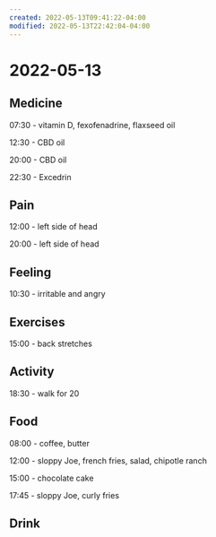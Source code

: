 ```yaml
---
created: 2022-05-13T09:41:22-04:00
modified: 2022-05-13T22:42:04-04:00
---
```


# 2022-05-13

## Medicine

07:30 - vitamin D, fexofenadrine, flaxseed oil

12:30 - CBD oil

20:00 - CBD oil

22:30 - Excedrin


## Pain

12:00 - left side of head

20:00 - left side of head


## Feeling

10:30 - irritable and angry


## Exercises

15:00 - back stretches


## Activity

18:30 - walk for 20


## Food

08:00 - coffee, butter

12:00 - sloppy Joe, french fries, salad, chipotle ranch

15:00 - chocolate cake

17:45 - sloppy Joe, curly fries


## Drink

